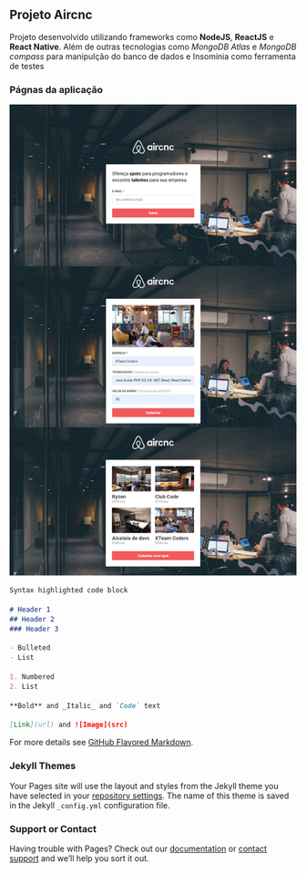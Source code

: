 ## Projeto Aircnc
Projeto desenvolvido utilizando frameworks como **NodeJS**, **ReactJS** e **React Native**. Além de outras tecnologias como *MongoDB Atlas* e *MongoDB compass* para manipulção do banco de dados e Insominia como ferramenta de testes

### Págnas da aplicação
![Image](https://github.com/irrigador/Portifolio/blob/main/imagem1.png?raw=true)

```markdown
Syntax highlighted code block

# Header 1
## Header 2
### Header 3

- Bulleted
- List

1. Numbered
2. List

**Bold** and _Italic_ and `Code` text

[Link](url) and ![Image](src)
```

For more details see [GitHub Flavored Markdown](https://guides.github.com/features/mastering-markdown/).

### Jekyll Themes

Your Pages site will use the layout and styles from the Jekyll theme you have selected in your [repository settings](https://github.com/irrigador/Portifolio/settings/pages). The name of this theme is saved in the Jekyll `_config.yml` configuration file.

### Support or Contact

Having trouble with Pages? Check out our [documentation](https://docs.github.com/categories/github-pages-basics/) or [contact support](https://support.github.com/contact) and we’ll help you sort it out.
